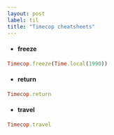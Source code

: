 ```yaml
---
layout: post
label: til
title: "Timecop cheatsheets"
---
```


- #### freeze 
```ruby
Timecop.freeze(Time.local(1990))
```
- #### return 
```ruby
Timecop.return
```
- #### travel
```ruby
Timecop.travel
```

